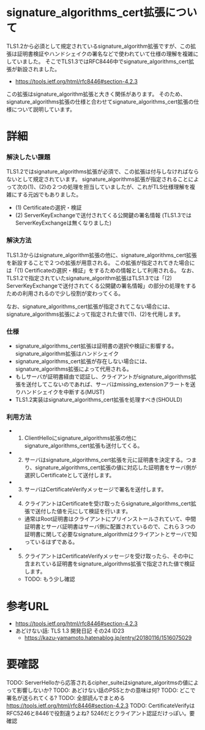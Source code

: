 # signature_algorithms_cert拡張について
TLS1.2から必須として規定されているsignature_algorithm拡張ですが、この拡張は証明書検証やハンドシェイクの署名などで使われていて仕様の理解を複雑にしていました。
そこでTLS1.3ではRFC8446中でsignature_algorithms_cert拡張が新設されました。
- https://tools.ietf.org/html/rfc8446#section-4.2.3

この拡張はsignature_algorithm拡張と大きく関係があります。
そのため、signature_algorithms拡張の仕様と合わせてsignature_algorithms_cert拡張の仕様について説明しています。

# 詳細

### 解決したい課題
TLS1.2ではsignature_algorithms拡張が必須で、この拡張は付与しなければならないとして規定されています。
signature_algorithms拡張が指定されることによって次の(1)、(2)の２つの処理を担当していましたが、これがTLS仕様理解を複雑にする元凶でもありました。
- (1) Certificateの選択・検証
- (2) ServerKeyExchangeで送付されてくる公開鍵の署名情報  (TLS1.3ではServerKeyExchangeは無くなりました)

### 解決方法
TLS1.3からはsignature_algorithm拡張の他に、signature_algorithms_cert拡張を新設することで２つの拡張が用意される。
この拡張が指定されてきた場合には「(1) Certificateの選択・検証」をするための情報として利用される。
なお、TLS1.2で指定されていたsignature_algorithm拡張はTLS1.3では「(2) ServerKeyExchangeで送付されてくる公開鍵の署名情報」の部分の処理をするための利用されるので少し役割が変わってくる。

なお、signature_algorithms_cert拡張が指定されてこない場合には、signature_algorithms拡張によって指定された値で(1)、(2)を代用します。

### 仕様
- signature_algorithms_cert拡張は証明書の選択や検証に影響する。signature_algorithm拡張はハンドシェイク
- signature_algorithms_cert拡張が存在しない場合には、signature_algorithms拡張によって代用される。
- もしサーバが証明書経由で認証し、クライアントがsignature_algorithms拡張を送付してこないのであれば、サーバはmissing_extensionアラートを送りハンドシェイクを中断する(MUST) 
- TLS1.2実装はsignature_algorithms_cert拡張を処理すべき(SHOULD)

### 利用方法
- 1. ClientHelloにsignature_algorithms拡張の他にsignature_algorithms_cert拡張も送付してくる。
- 2. サーバはsignature_algorithms_cert拡張を元に証明書を決定する。つまり、signature_algorithms_cert拡張の値に対応した証明書をサーバ側が選択しCertificateとして送付します。
- 3. サーバはCertificateVerifyメッセージで署名を送付します。
- 4. クライアントはCertificateを受け取ったらsignature_algorithms_cert拡張で送付した値を元にして検証を行います。
  - 通常はRoot証明書はクライアントにプリインストールされていて、中間証明書とサーバ証明書はサーバ側に配置されているので、これら３つの証明書に関して必要なsignature_algorithmはクライアントとサーバで知っているはずである。
- 5. クライアントはCertificateVerifyメッセージを受け取ったら、その中に含まれている証明書をsignature_algorithms拡張で指定された値で検証します。
  - TODO: もう少し確認

# 参考URL
- https://tools.ietf.org/html/rfc8446#section-4.2.3
- あどけない話: TLS 1.3 開発日記 その24 ID23
  - https://kazu-yamamoto.hatenablog.jp/entry/20180116/1516075029

# 要確認
TODO: ServerHelloから応答されるcipher_suiteはsignature_algoritmsの値によって影響しないか?
TODO: あどけない話のPSSとかの意味は何?
TODO: どこで署名が送られてくる?
TODO: 全部読んでまとめる
 https://tools.ietf.org/html/rfc8446#section-4.2.3
TODO: CertificateVerifyはRFC5246と8446で役割違うよね? 5246だとクライアント認証だけっぽい。要確認
